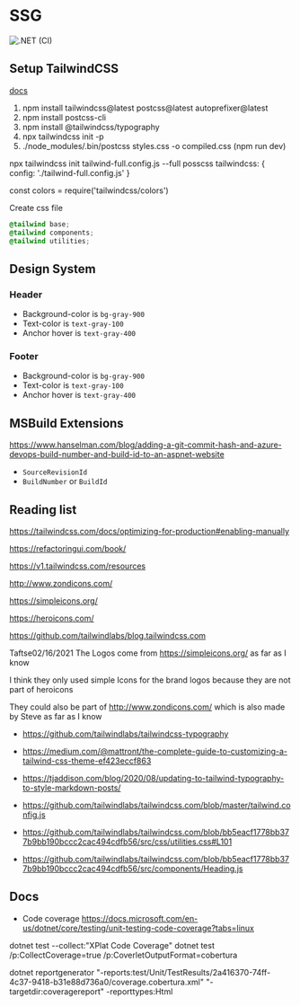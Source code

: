 # SSG

![.NET (CI)](https://github.com/Kaylumah/SSG/workflows/.NET%20(CI)/badge.svg)

## Setup TailwindCSS

[docs](https://tailwindcss.com/docs/installation)

1. npm install tailwindcss@latest postcss@latest autoprefixer@latest
2. npm install postcss-cli
3. npm install @tailwindcss/typography
4. npx tailwindcss init -p
5. ./node_modules/.bin/postcss styles.css -o compiled.css (npm run dev)

npx tailwindcss init tailwind-full.config.js --full
posscss 
tailwindcss: {
    config: './tailwind-full.config.js'
}

const colors = require('tailwindcss/colors')


Create css file

```css
@tailwind base;
@tailwind components;
@tailwind utilities;
```

## Design System

### Header

* Background-color is `bg-gray-900`
* Text-color is `text-gray-100`
* Anchor hover is `text-gray-400`

### Footer

* Background-color is `bg-gray-900`
* Text-color is `text-gray-100`
* Anchor hover is `text-gray-400`

## MSBuild Extensions

https://www.hanselman.com/blog/adding-a-git-commit-hash-and-azure-devops-build-number-and-build-id-to-an-aspnet-website 

* `SourceRevisionId`
* `BuildNumber` or `BuildId`

## Reading list

https://tailwindcss.com/docs/optimizing-for-production#enabling-manually

https://refactoringui.com/book/

https://v1.tailwindcss.com/resources

http://www.zondicons.com/

https://simpleicons.org/

https://heroicons.com/

https://github.com/tailwindlabs/blog.tailwindcss.com


Taftse02/16/2021
The Logos come from https://simpleicons.org/ as far as I know

I think they only used simple Icons for the brand logos because they are not part of heroicons

They could also be part of http://www.zondicons.com/ which is also made by Steve as far as I know





- https://github.com/tailwindlabs/tailwindcss-typography

- https://medium.com/@mattront/the-complete-guide-to-customizing-a-tailwind-css-theme-ef423eccf863

- https://tjaddison.com/blog/2020/08/updating-to-tailwind-typography-to-style-markdown-posts/

- https://github.com/tailwindlabs/tailwindcss.com/blob/master/tailwind.config.js

- https://github.com/tailwindlabs/tailwindcss.com/blob/bb5eacf1778bb377b9bb190bccc2cac494cdfb56/src/css/utilities.css#L101

- https://github.com/tailwindlabs/tailwindcss.com/blob/bb5eacf1778bb377b9bb190bccc2cac494cdfb56/src/components/Heading.js


## Docs

- Code coverage
https://docs.microsoft.com/en-us/dotnet/core/testing/unit-testing-code-coverage?tabs=linux

dotnet test --collect:"XPlat Code Coverage"
dotnet test /p:CollectCoverage=true /p:CoverletOutputFormat=cobertura

dotnet reportgenerator "-reports:test/Unit/TestResults/2a416370-74ff-4c37-9418-b31e88d736a0/coverage.cobertura.xml" "-targetdir:coveragereport" -reporttypes:Html
